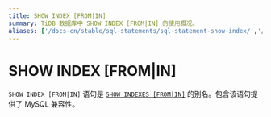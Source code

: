 ```yaml
---
title: SHOW INDEX [FROM|IN]
summary: TiDB 数据库中 SHOW INDEX [FROM|IN] 的使用概况。
aliases: ['/docs-cn/stable/sql-statements/sql-statement-show-index/','/docs-cn/v4.0/sql-statements/sql-statement-show-index/','/docs-cn/stable/reference/sql/statements/show-index/']
---
```


# SHOW INDEX [FROM|IN]

`SHOW INDEX [FROM|IN]` 语句是 [`SHOW INDEXES [FROM|IN]`](/sql-statements/sql-statement-show-indexes.md) 的别名。包含该语句提供了 MySQL 兼容性。
